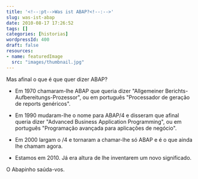 ```yaml
---
title: '<!--:pt-->Was ist ABAP?<!--:-->'
slug: was-ist-abap
date: 2010-08-17 17:26:52
tags: []
categories: [historias]
wordpressId: 400
draft: false
resources:
- name: featuredImage
  src: "images/thumbnail.jpg"
---
```

Mas afinal o que é que quer dizer ABAP?

  * Em 1970 chamaram-lhe ABAP que queria dizer "Allgemeiner Berichts-Aufbereitungs-Prozessor", ou em português "Processador de geração de reports genéricos".

  * Em 1990 mudaram-lhe o nome para ABAP/4 e disseram que afinal queria dizer "Advanced Business Application Programming", ou em português "Programação avançada para aplicações de negócio".

  * Em 2000 largam o /4 e tornaram a chamar-lhe só ABAP e é o que ainda lhe chamam agora.

  * Estamos em 2010. Já era altura de lhe inventarem um novo significado.

O Abapinho saúda-vos.
